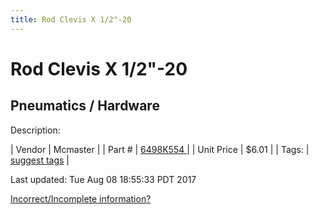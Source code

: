 ```yaml
---
title: Rod Clevis X 1/2"-20
---
```


# Rod Clevis X 1/2"-20
## Pneumatics / Hardware
Description: 	 

| Vendor | Mcmaster | 
| Part # | [6498K554 ](https://www.mcmaster.com/#6498K554 ) | 
| Unit Price | $6.01 | 
| Tags: | [suggest tags](https://docs.google.com/forms/d/e/1FAIpQLSeWyY8v3RgOty-MyWmh9U0iivNYN_molChYyS-0U-o-kOAv_g/viewform) | 

Last updated: Tue Aug 08 18:55:33 PDT 2017

 [Incorrect/Incomplete information?](https://docs.google.com/forms/d/e/1FAIpQLSeWyY8v3RgOty-MyWmh9U0iivNYN_molChYyS-0U-o-kOAv_g/viewform)